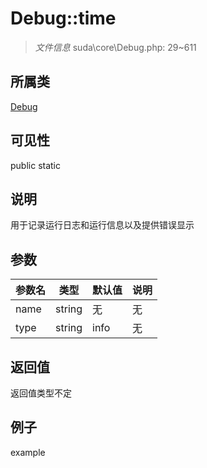 # Debug::time

> *文件信息* suda\core\Debug.php: 29~611
## 所属类 

[Debug](../Debug.md)

## 可见性

  public  static
## 说明

用于记录运行日志和运行信息以及提供错误显示

## 参数

| 参数名 | 类型 | 默认值 | 说明 |
|--------|-----|-------|-------|
| name |  string | 无 | 无 |
| type |  string | info | 无 |

## 返回值
返回值类型不定

## 例子

example